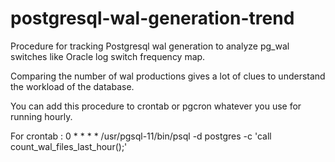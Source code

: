 # postgresql-wal-generation-trend
Procedure for tracking Postgresql wal generation to analyze pg_wal switches like Oracle log switch frequency map.

Comparing the number of wal productions gives a lot of clues to understand the workload of the database.


You can add this procedure to crontab or pgcron whatever you use for running hourly. 

For crontab : 
0 * * * * /usr/pgsql-11/bin/psql -d postgres -c 'call count_wal_files_last_hour();'

